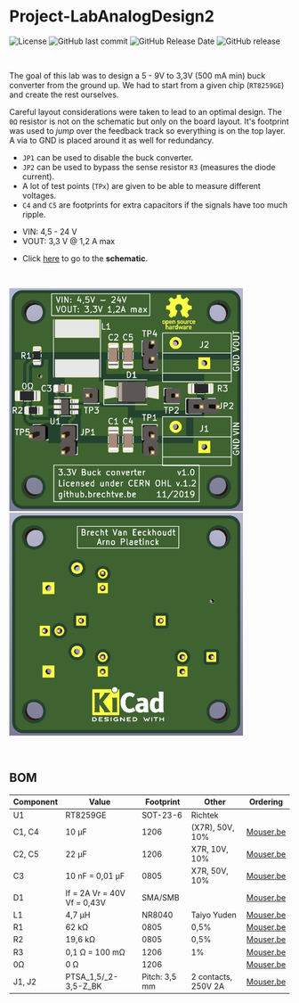 
# Project-LabAnalogDesign2

![License](https://img.shields.io/badge/licence-CERN%20OHL%20v.1.2-blue)
![GitHub last commit](https://img.shields.io/github/last-commit/Fescron/Project-LabAnalogDesign2.svg)
![GitHub Release Date](https://img.shields.io/github/release-date/Fescron/Project-LabAnalogDesign2.svg)
![GitHub release](https://img.shields.io/github/release/Fescron/Project-LabAnalogDesign2.svg)

<br/>

The goal of this lab was to design a 5 - 9V to 3,3V (500 mA min) buck converter from the ground up. We had to start from a given chip (`RT8259GE`) and create the rest ourselves.

Careful layout considerations were taken to lead to an optimal design. The `0Ω` resistor is not on the schematic but only on the board layout. It's footprint was used to *jump* over the feedback track so everything is on the top layer. A via to GND is placed around it as well for redundancy.

- `JP1` can be used to disable the buck converter.
- `JP2` can be used to bypass the sense resistor `R3` (measures the diode current).
- A lot of test points (`TPx`) are given to be able to measure different voltages.
- `C4` and `C5` are footprints for extra capacitors if the signals have too much ripple.
<!-- fix vertical spacing -->
- VIN: 4,5 - 24 V
- VOUT: 3,3 V @ 1,2 A max
<!-- fix vertical spacing -->
- Click [here](hardware/dc-dc-3-3V-RT8259GE/dc-dc-3-3V-RT8259GE.pdf) to go to the **schematic**.

<br/>

<img src="documentation/pictures/PCB-front.png" height="400" alt="PCB front"> &nbsp; &nbsp; &nbsp; &nbsp; &nbsp; <img src="documentation/pictures/PCB-back.png" height="400" alt="PCB back">

<br/>

## BOM

| Component | Value                       | Footprint     | Other               | Ordering                                                                                                                                         |
| --------- | --------------------------- | ------------- | ------------------- | ------------------------------------------------------------------------------------------------------------------------------------------------ |
| U1        | RT8259GE                    | SOT-23-6      | Richtek             |                                                                                                                                                  |
| C1, C4    | 10 µF                       | 1206          | (X7R), 50V, 10%     | [Mouser.be](https://www.mouser.be/ProductDetail/Taiyo-Yuden/UMK316BBJ106KL-T?qs=sGAEpiMZZMs0AnBnWHyRQC2E6Mcmylam9RgrENSytztpBCepHfvewA%3D%3D)    |
| C2, C5    | 22 µF                       | 1206          | X7R, 10V, 10%       | [Mouser.be](https://www.mouser.be/ProductDetail/Taiyo-Yuden/LMK316AB7226KL-TR?qs=sGAEpiMZZMs0AnBnWHyRQNbg85K4ab%2F3vBf6FXuF68A%3D)               |
| C3        | 10 nF = 0,01 µF             | 0805          | X7R, 50V, 10%       | [Mouser.be](https://www.mouser.be/ProductDetail/Wurth-Elektronik/885012207092?qs=sGAEpiMZZMs0AnBnWHyRQEGbLOF2VP1iBKezlgXLZvo%2F8tItKANG8A%3D%3D) |
| D1        | If = 2A Vr = 40V Vf = 0,43V | SMA/SMB       |                     | [Mouser.be](https://www.mouser.be/ProductDetail/ON-Semiconductor/MBRS2040LT3G?qs=sGAEpiMZZMtQ8nqTKtFS%2FCKUxMvjsmGzEfxVIbeME%2FY%3D)             |
| L1        | 4,7 µH                      | NR8040        | Taiyo Yuden         | [Mouser.be](https://www.mouser.be/ProductDetail/Taiyo-Yuden/NR8040T4R7N?qs=sGAEpiMZZMsg%252By3WlYCkU5iuzh4MJmq0qQohkARpSRw%3D)                   |
| R1        | 62 kΩ                       | 0805          | 0,5%                | [Mouser.be](https://www.mouser.be/ProductDetail/Susumu/RR1220P-623-D?qs=sGAEpiMZZMtlubZbdhIBIIeqUIwQIz3%2F4suNfbqaJx0%3D)                        |
| R2        | 19,6 kΩ                     | 0805          | 0,5%                | [Mouser.be](https://www.mouser.be/ProductDetail/Susumu/RR1220P-1962-D-M?qs=sGAEpiMZZMtlubZbdhIBIIeqUIwQIz3%2FtET9VVF0mUY%3D)                     |
| R3        | 0,1 Ω = 100 mΩ              | 1206          | 1%                  | [Mouser.be](https://www.mouser.be/ProductDetail/Ohmite/KDV12FR100ET?qs=sGAEpiMZZMtlubZbdhIBIFv9D87cWnlaxTC7ytBtffo%3D)                           |
| 0Ω        | 0 Ω                         | 1206          |                     | [Mouser.be](https://www.mouser.be/ProductDetail/Yageo/RC1206JR-070RL?qs=sGAEpiMZZMtlubZbdhIBIMHu9P6GKOabM4IOLvph3MY%3D)                          |
| J1, J2    | PTSA_1,5/_2-3,5-Z_BK        | Pitch: 3,5 mm | 2 contacts, 250V 2A | [Mouser.be](https://www.mouser.be/ProductDetail/Phoenix-Contact/1751765?qs=sGAEpiMZZMvZTcaMAxB2AOnzhHajZlLEGRULH%2FxUGnk%3D)                     |
